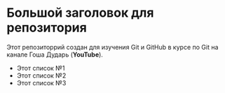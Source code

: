 # Большой заголовок для репозитория
Этот репозиторрий создан для изучения Git и GitHub в курсе по Git на канале Гоша Дударь (**YouTube**).

- Этот список №1
- Этот список №2
- Этот список №3